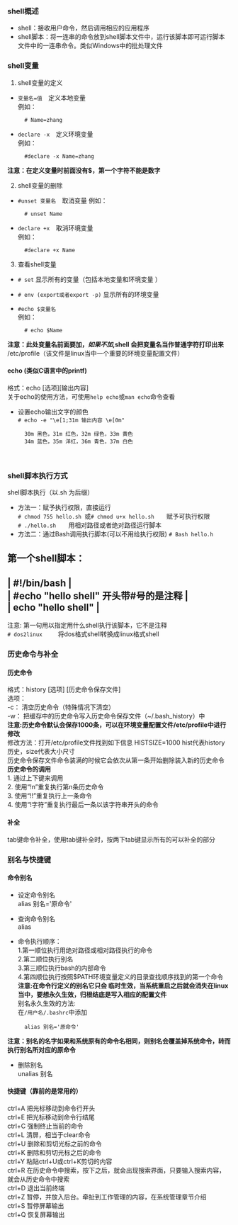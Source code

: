 ### shell概述  
* shell：接收用户命令，然后调用相应的应用程序   
* shell脚本：将一连串的命令放到shell脚本文件中，运行该脚本即可运行脚本文件中的一连串命令。类似Windows中的批处理文件


### shell变量               
1. shell变量的定义    
* `变量名=值`　定义本地变量  
例如：  

        # Name=zhang
* `declare -x`　定义环境变量  
例如：  

        #declare -x Name=zhang     
**注意：在定义变量时前面没有$，第一个字符不能是数字**  

2. shell变量的删除    
* `#unset 变量名`　取消变量 
例如：  

        # unset Name

* `declare +x`　取消环境变量  
例如：  

        #declare +x Name

3. 查看shell变量  
* `# set` 显示所有的变量（包括本地变量和环境变量 ）  
* `# env (export或者export -p)`  显示所有的环境变量  
* `#echo $变量名`  
例如：  

        # echo $Name 
**注意：此处变量名前面要加$，如果不加$,shell 会把变量名当作普通字符打印出来** 
/etc/profile（该文件是linux当中一个重要的环境变量配置文件）

#### echo (类似C语言中的printf)    
格式：echo [选项][输出内容]  
关于echo的使用方法，可使用`help echo`或`man echo`命令查看  
* 设置echo输出文字的颜色  
`# echo -e "\e[1;31m 输出内容 \e[0m"` 

        30m 黑色，31m 红色，32m 绿色，33m 黄色  
        34m 蓝色，35m 洋红，36m 青色，37m 白色  

     　　　  
        
### shell脚本执行方式 
shell脚本执行（以.sh 为后缀）
* 方法一：赋予执行权限，直接运行  
        `# chmod 755 hello.sh `或`# chmod u+x hello.sh`　　赋予可执行权限  
        `# ./hello.sh`　　用相对路径或者绝对路径运行脚本   
* 方法二：通过Bash调用执行脚本(可以不用给执行权限)
        `# Bash hello.h`
                
第一个shell脚本：
----------
| #!/bin/bash     |  
| #echo "hello shell"      开头带#号的是注释 |  
| echo "hello shell" |  
----------

注意: 第一句用以指定用什么shell执行该脚本，它不是注释                      
`# dos2linux `　　将dos格式shell转换成linux格式shell

### 历史命令与补全
#### 历史命令  
格式：history [选项] [历史命令保存文件]  
选项：  
-c：   清空历史命令（特殊情况下清空）  
-w：  把缓存中的历史命令写入历史命令保存文件（~/.bash_history）中         
**注意:历史命令默认会保存1000条，可以在环境变量配置文件/etc/profile中进行修改**  
修改方法：打开/etc/profile文件找到如下信息
        HISTSIZE=1000           hist代表history历史，size代表大小尺寸     
历史命令保存文件命令装满的时候它会依次从第一条开始删除装入新的历史命令           
**历史命令的调用**   
        1. 通过上下键来调用  
        2. 使用“!n”重复执行第n条历史命令  
        3. 使用“!!”重复执行上一条命令  
        4. 使用“!字符”重复执行最后一条以该字符串开头的命令  

#### 补全  
tab键命令补全，使用tab键补全时，按两下tab键显示所有的可以补全的部分    

### 别名与快捷键

#### 命令别名

* 设定命令别名  
        alias 别名='原命令'  

* 查询命令别名  
        alias 

* 命令执行顺序：  
        1.第一顺位执行用绝对路径或相对路径执行的命令  
        2.第二顺位执行别名  
        3.第三顺位执行bash的内部命令  
        4.第四顺位执行按照$PATH环境变量定义的目录查找顺序找到的第一个命令  
**注意:在命令行定义的别名它只会 临时生效，当系统重启之后就会消失在linux当中，要想永久生效，归根结底是写入相应的配置文件**  
别名永久生效的方法:  
在`/用户名/.bashrc`中添加

        alias 别名='原命令'  
        
**注意：别名的名字如果和系统原有的命令名相同，则别名会覆盖掉系统命令，转而执行别名所对应的原命令**

* 删除别名    
        unalias 别名

#### 快捷键（靠前的是常用的）
ctrl+A          把光标移动到命令行开头  
ctrl+E          把光标移动到命令行结尾  
ctrl+C          强制终止当前的命令  
ctrl+L          清屏，相当于clear命令  
ctrl+U          删除和剪切光标之前的命令  
ctrl+K          删除和剪切光标之后的命令  
ctrl+Y          粘贴ctrl+U或ctrl+K剪切的内容  
ctrl+R         在历史命令中搜索，按下之后，就会出现搜索界面，只要输入搜索内容，就会从历史命令中搜索  
ctrl+D         退出当前终端  
ctrl+Z         暂停，并放入后台。牵扯到工作管理的内容，在系统管理章节介绍  
ctrl+S         暂停屏幕输出  
ctrl+Q         恢复屏幕输出  



